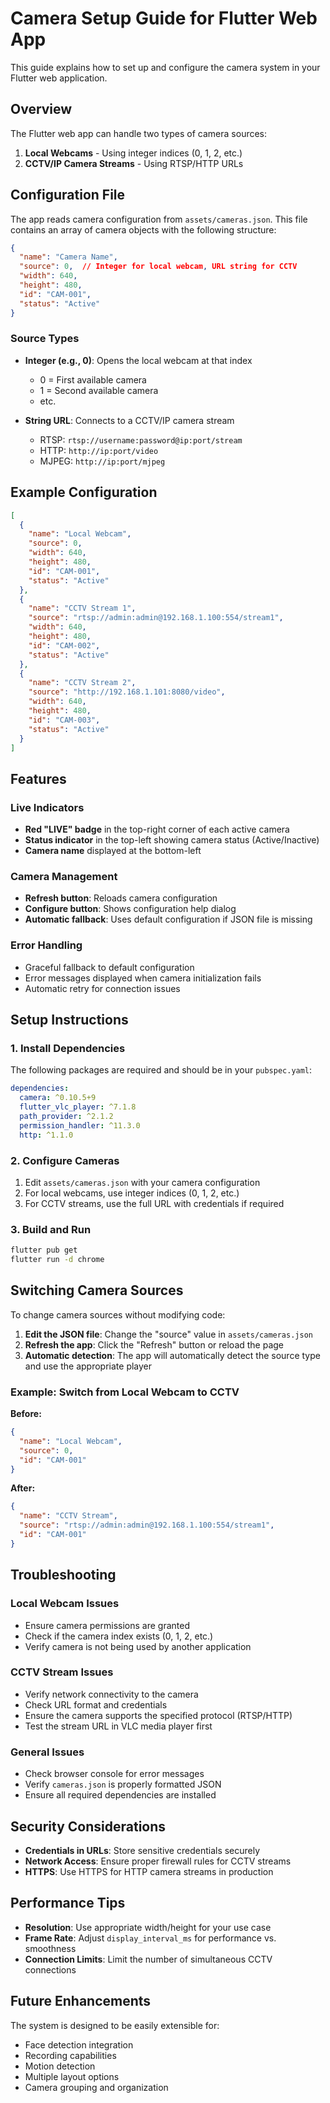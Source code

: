 # Camera Setup Guide for Flutter Web App

This guide explains how to set up and configure the camera system in your Flutter web application.

## Overview

The Flutter web app can handle two types of camera sources:
1. **Local Webcams** - Using integer indices (0, 1, 2, etc.)
2. **CCTV/IP Camera Streams** - Using RTSP/HTTP URLs

## Configuration File

The app reads camera configuration from `assets/cameras.json`. This file contains an array of camera objects with the following structure:

```json
{
  "name": "Camera Name",
  "source": 0,  // Integer for local webcam, URL string for CCTV
  "width": 640,
  "height": 480,
  "id": "CAM-001",
  "status": "Active"
}
```

### Source Types

- **Integer (e.g., 0)**: Opens the local webcam at that index
  - 0 = First available camera
  - 1 = Second available camera
  - etc.

- **String URL**: Connects to a CCTV/IP camera stream
  - RTSP: `rtsp://username:password@ip:port/stream`
  - HTTP: `http://ip:port/video`
  - MJPEG: `http://ip:port/mjpeg`

## Example Configuration

```json
[
  {
    "name": "Local Webcam",
    "source": 0,
    "width": 640,
    "height": 480,
    "id": "CAM-001",
    "status": "Active"
  },
  {
    "name": "CCTV Stream 1",
    "source": "rtsp://admin:admin@192.168.1.100:554/stream1",
    "width": 640,
    "height": 480,
    "id": "CAM-002",
    "status": "Active"
  },
  {
    "name": "CCTV Stream 2",
    "source": "http://192.168.1.101:8080/video",
    "width": 640,
    "height": 480,
    "id": "CAM-003",
    "status": "Active"
  }
]
```

## Features

### Live Indicators
- **Red "LIVE" badge** in the top-right corner of each active camera
- **Status indicator** in the top-left showing camera status (Active/Inactive)
- **Camera name** displayed at the bottom-left

### Camera Management
- **Refresh button**: Reloads camera configuration
- **Configure button**: Shows configuration help dialog
- **Automatic fallback**: Uses default configuration if JSON file is missing

### Error Handling
- Graceful fallback to default configuration
- Error messages displayed when camera initialization fails
- Automatic retry for connection issues

## Setup Instructions

### 1. Install Dependencies

The following packages are required and should be in your `pubspec.yaml`:

```yaml
dependencies:
  camera: ^0.10.5+9
  flutter_vlc_player: ^7.1.8
  path_provider: ^2.1.2
  permission_handler: ^11.3.0
  http: ^1.1.0
```

### 2. Configure Cameras

1. Edit `assets/cameras.json` with your camera configuration
2. For local webcams, use integer indices (0, 1, 2, etc.)
3. For CCTV streams, use the full URL with credentials if required

### 3. Build and Run

```bash
flutter pub get
flutter run -d chrome
```

## Switching Camera Sources

To change camera sources without modifying code:

1. **Edit the JSON file**: Change the "source" value in `assets/cameras.json`
2. **Refresh the app**: Click the "Refresh" button or reload the page
3. **Automatic detection**: The app will automatically detect the source type and use the appropriate player

### Example: Switch from Local Webcam to CCTV

**Before:**
```json
{
  "name": "Local Webcam",
  "source": 0,
  "id": "CAM-001"
}
```

**After:**
```json
{
  "name": "CCTV Stream",
  "source": "rtsp://admin:admin@192.168.1.100:554/stream1",
  "id": "CAM-001"
}
```

## Troubleshooting

### Local Webcam Issues
- Ensure camera permissions are granted
- Check if the camera index exists (0, 1, 2, etc.)
- Verify camera is not being used by another application

### CCTV Stream Issues
- Verify network connectivity to the camera
- Check URL format and credentials
- Ensure the camera supports the specified protocol (RTSP/HTTP)
- Test the stream URL in VLC media player first

### General Issues
- Check browser console for error messages
- Verify `cameras.json` is properly formatted JSON
- Ensure all required dependencies are installed

## Security Considerations

- **Credentials in URLs**: Store sensitive credentials securely
- **Network Access**: Ensure proper firewall rules for CCTV streams
- **HTTPS**: Use HTTPS for HTTP camera streams in production

## Performance Tips

- **Resolution**: Use appropriate width/height for your use case
- **Frame Rate**: Adjust `display_interval_ms` for performance vs. smoothness
- **Connection Limits**: Limit the number of simultaneous CCTV connections

## Future Enhancements

The system is designed to be easily extensible for:
- Face detection integration
- Recording capabilities
- Motion detection
- Multiple layout options
- Camera grouping and organization
